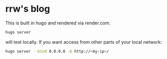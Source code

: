 # rrw's blog

This is built in hugo and rendered via render.com.

```sh
hugo server
```

will test locally. If you want access from other parts of your local network:

```sh
hugo server --bind 0.0.0.0 -b http://<my-ip>/
```

